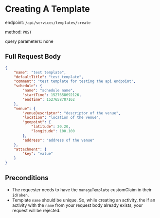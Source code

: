 # Creating A Template

endpoint: `/api/services/templates/create`

method: `POST`

query parameters: none

## Full Request Body

```json
{
	"name": "test template",
	"defaultTitle": "test template",
	"comment": "test template for testing the api endpoint",
	"schedule": {
		"name": "schedule name",
		"startTime": 1527658692126,
		"endTime": 1527658707162
	},
	"venue": {
		"venueDescriptor": "descriptor of the venue",
		"location": "location of the venue",
		"geopoint": {
			"latitude": 20.20,
			"longitude": 100.100
		},
		"address": "address of the venue"
	},
	"attachment": {
		"key": "value"
	}
}
```

## Preconditions

* The requester needs to have the `manageTemplate` customClaim in their `idToken`.
* Template `name` should be unique. So, while creating an activity, the if an activity with the `name` from your request body already exists, your request will be rejected.
